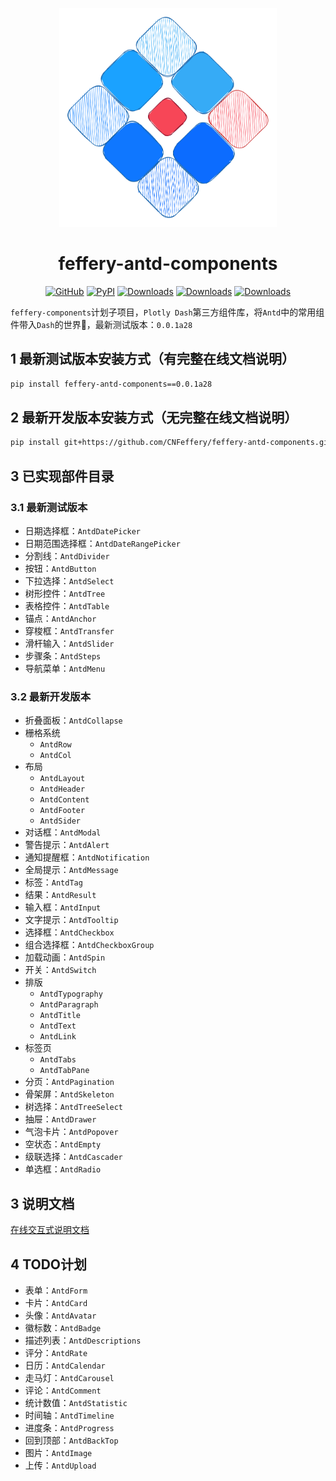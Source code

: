 

<p align="center">
	<img src="./feffery-antd-components-logo-planB.svg" height=350></img>
</p>
<h1 align="center">feffery-antd-components</h1>
<div align="center">

[![GitHub](https://img.shields.io/github/license/plotly/dash.svg?color=dark-green)](https://github.com/plotly/dash/blob/master/LICENSE)
[![PyPI](https://img.shields.io/pypi/v/feffery-antd-components.svg?color=dark-green)](https://pypi.org/project/feffery-antd-components/)
[![Downloads](https://pepy.tech/badge/feffery-antd-components)](https://pepy.tech/project/feffery-antd-components)
[![Downloads](https://pepy.tech/badge/feffery-antd-components/month)](https://pepy.tech/project/feffery-antd-components)
[![Downloads](https://pepy.tech/badge/feffery-antd-components/week)](https://pepy.tech/project/feffery-antd-components) 

</div>

`feffery-components`计划子项目，`Plotly Dash`第三方组件库，将`Antd`中的常用组件带入`Dash`的世界🥳，最新测试版本：`0.0.1a28`

## 1 最新测试版本安装方式（有完整在线文档说明）

```bash
pip install feffery-antd-components==0.0.1a28
```

## 2 最新开发版本安装方式（无完整在线文档说明）

```bash
pip install git+https://github.com/CNFeffery/feffery-antd-components.git
```

## 3 已实现部件目录

### 3.1 最新测试版本

- 日期选择框：`AntdDatePicker`
- 日期范围选择框：`AntdDateRangePicker`
- 分割线：`AntdDivider`
- 按钮：`AntdButton`
- 下拉选择：`AntdSelect`
- 树形控件：`AntdTree`
- 表格控件：`AntdTable`
- 锚点：`AntdAnchor`
- 穿梭框：`AntdTransfer`
- 滑杆输入：`AntdSlider`
- 步骤条：`AntdSteps`
- 导航菜单：`AntdMenu`

### 3.2 最新开发版本

- 折叠面板：`AntdCollapse`
- 栅格系统
  - `AntdRow`
  - `AntdCol`
- 布局
  - `AntdLayout`
  - `AntdHeader`
  - `AntdContent`
  - `AntdFooter`
  - `AntdSider`
- 对话框：`AntdModal`
- 警告提示：`AntdAlert`
- 通知提醒框：`AntdNotification`
- 全局提示：`AntdMessage`
- 标签：`AntdTag`
- 结果：`AntdResult`
- 输入框：`AntdInput`
- 文字提示：`AntdTooltip`
- 选择框：`AntdCheckbox`
- 组合选择框：`AntdCheckboxGroup`
- 加载动画：`AntdSpin`
- 开关：`AntdSwitch`
- 排版
  - `AntdTypography`
  - `AntdParagraph`
  - `AntdTitle`
  - `AntdText`
  - `AntdLink`
- 标签页
  - `AntdTabs`
  - `AntdTabPane`
- 分页：`AntdPagination`
- 骨架屏：`AntdSkeleton`
- 树选择：`AntdTreeSelect`
- 抽屉：`AntdDrawer`
- 气泡卡片：`AntdPopover`
- 空状态：`AntdEmpty`
- 级联选择：`AntdCascader`
- 单选框：`AntdRadio`

## 3 说明文档

<a href='http://121.40.46.113:8050/feffery-antd-docs/index' target='_blank'>在线交互式说明文档</a>

## 4 TODO计划

- 表单：`AntdForm`
- 卡片：`AntdCard`
- 头像：`AntdAvatar`
- 徽标数：`AntdBadge`
- 描述列表：`AntdDescriptions`
- 评分：`AntdRate`
- 日历：`AntdCalendar`
- 走马灯：`AntdCarousel`
- 评论：`AntdComment`
- 统计数值：`AntdStatistic`
- 时间轴：`AntdTimeline`
- 进度条：`AntdProgress`
- 回到顶部：`AntdBackTop`
- 图片：`AntdImage`
- 上传：`AntdUpload`
